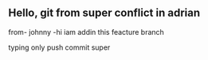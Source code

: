 ## Hello, git from super conflict in adrian

from- johnny
-hi iam addin this feacture branch

typing only push commit
super
